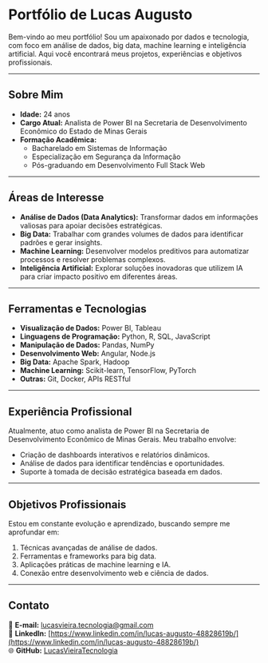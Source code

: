 

# Portfólio de Lucas Augusto

Bem-vindo ao meu portfólio! Sou um apaixonado por dados e tecnologia, com foco em análise de dados, big data, machine learning e inteligência artificial. Aqui você encontrará meus projetos, experiências e objetivos profissionais.

---

## Sobre Mim

- **Idade:** 24 anos
- **Cargo Atual:** Analista de Power BI na Secretaria de Desenvolvimento Econômico do Estado de Minas Gerais
- **Formação Acadêmica:**  
  - Bacharelado em Sistemas de Informação  
  - Especialização em Segurança da Informação  
  - Pós-graduando em Desenvolvimento Full Stack Web

---

## Áreas de Interesse

- **Análise de Dados (Data Analytics):** Transformar dados em informações valiosas para apoiar decisões estratégicas.
- **Big Data:** Trabalhar com grandes volumes de dados para identificar padrões e gerar insights.
- **Machine Learning:** Desenvolver modelos preditivos para automatizar processos e resolver problemas complexos.
- **Inteligência Artificial:** Explorar soluções inovadoras que utilizem IA para criar impacto positivo em diferentes áreas.

---

## Ferramentas e Tecnologias

- **Visualização de Dados:** Power BI, Tableau
- **Linguagens de Programação:** Python, R, SQL, JavaScript
- **Manipulação de Dados:** Pandas, NumPy
- **Desenvolvimento Web:** Angular, Node.js
- **Big Data:** Apache Spark, Hadoop
- **Machine Learning:** Scikit-learn, TensorFlow, PyTorch
- **Outras:** Git, Docker, APIs RESTful

---

## Experiência Profissional

Atualmente, atuo como analista de Power BI na Secretaria de Desenvolvimento Econômico de Minas Gerais. Meu trabalho envolve:

- Criação de dashboards interativos e relatórios dinâmicos.
- Análise de dados para identificar tendências e oportunidades.
- Suporte à tomada de decisão estratégica baseada em dados.

---

## Objetivos Profissionais

Estou em constante evolução e aprendizado, buscando sempre me aprofundar em:

1. Técnicas avançadas de análise de dados.
2. Ferramentas e frameworks para big data.
3. Aplicações práticas de machine learning e IA.
4. Conexão entre desenvolvimento web e ciência de dados.

---

## Contato

📧 **E-mail:** lucasvieira.tecnologia@gmail.com  
💼 **LinkedIn:** [https://www.linkedin.com/in/lucas-augusto-48828619b/](https://www.linkedin.com/in/lucas-augusto-48828619b/)  
🌐 **GitHub:** [LucasVieiraTecnologia](https://github.com/LucasVieiraTecnologia)

